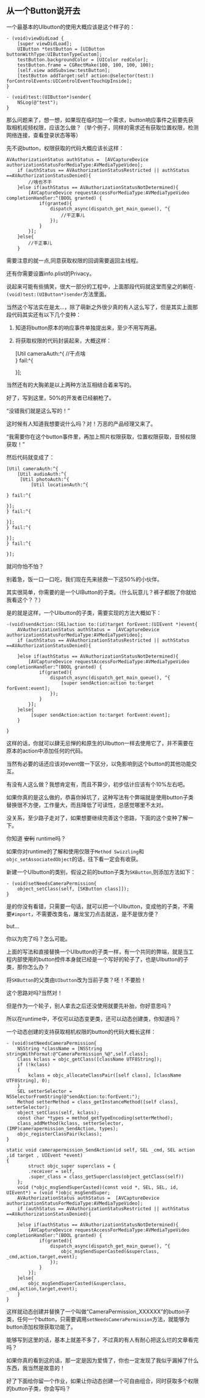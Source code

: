 ## 从一个Button说开去

一个最基本的UIbutton的使用大概应该是这个样子的：

```
- (void)viewDidLoad {
    [super viewDidLoad];
    UIButton *testButton = [UIButton buttonWithType:UIButtonTypeCustom];
    testButton.backgroundColor = [UIColor redColor];
    testButton.frame = CGRectMake(100, 100, 100, 100);
    [self.view addSubview:testButton];
    [testButton addTarget:self action:@selector(test:) forControlEvents:UIControlEventTouchUpInside];
}

- (void)test:(UIButton*)sender{
    NSLog(@"test");
}
```
那么问题来了，想一想，如果现在临时加一个需求，button响应事件之前要先获取相机视频权限，应该怎么做？（举个例子，同样的需求还有获取位置权限，检测网络连接，查看登录状态等等）

先不说button，权限获取的代码大概应该长这样：

```
AVAuthorizationStatus authStatus =  [AVCaptureDevice authorizationStatusForMediaType:AVMediaTypeVideo];
    if (authStatus == AVAuthorizationStatusRestricted || authStatus ==AVAuthorizationStatusDenied){
        //啥也不干
    }else if(authStatus == AVAuthorizationStatusNotDetermined){
        [AVCaptureDevice requestAccessForMediaType:AVMediaTypeVideo completionHandler:^(BOOL granted) {
            if(granted){
                dispatch_async(dispatch_get_main_queue(), ^{
                    //干正事儿
                });
            }
        }];
    }else{
        //干正事儿
    }
```

需要注意的就一点,同意获取权限的回调需要返回主线程。

还有你需要设置info.plist的Privacy。

说起来可能有些搞笑，很大一部分的工程中，上面那段代码就这堂而皇之的躺在`- (void)test:(UIButton*)sender`方法里面。

当然这个写法实在是太...，除了萌新之外很少真的有人这么写了，但是其实上面那段代码其实还有以下几个变种：
1. 知道将button原本的响应事件单独提出来，至少不用写两遍。
2. 将获取权限的代码封装起来，大概这样：


 
    [Util cameraAuth:^{
       //干点啥    
    } fail:^{
        
    }];
   
当然还有的大胸弟是以上两种方法互相结合着来写的。

好了，写到这里，50%的开发者已经躺枪了。

“没错我们就是这么写的！”

这时候有人知道我想要说什么吗？对！万恶的产品经理又来了。

“我需要你在这个button事件里，再加上照片权限获取，位置权限获取，音频权限获取！”

然后代码就变成了：


	[Util cameraAuth:^{
   		[Util audioAuth:^{
       	 [Util photoAuth:^{
          	 [Util locationAuth:^{
           
    } fail:^{
        
    }];    
    } fail:^{
        
    }];      
    } fail:^{
        
    }];    
    } fail:^{
        
    }];

就问你怕不怕？

别着急，饭一口一口吃，我们现在先来拯救一下这50%的小伙伴。

其实很简单，你需要的是一个UIButton的子类。（什么玩意儿？裤子都脱了你就给我看这个？？）

是的就是这样，一个UIbutton的子类，需要实现的方法大概如下：

```
-(void)sendAction:(SEL)action to:(id)target forEvent:(UIEvent *)event{
    AVAuthorizationStatus authStatus =  [AVCaptureDevice authorizationStatusForMediaType:AVMediaTypeVideo];
    if (authStatus == AVAuthorizationStatusRestricted || authStatus ==AVAuthorizationStatusDenied){
        
    }else if(authStatus == AVAuthorizationStatusNotDetermined){
        [AVCaptureDevice requestAccessForMediaType:AVMediaTypeVideo completionHandler:^(BOOL granted) {
            if(granted){
                dispatch_async(dispatch_get_main_queue(), ^{
                    [super sendAction:action to:target forEvent:event];
                });
            }
        }];
    }else{
         [super sendAction:action to:target forEvent:event];
    }
    
}
```
这样的话，你就可以肆无忌惮的和原生的UIbutton一样去使用它了，并不需要在原本的action中添加任何的代码。

当然有必要的话还应该对event做一下区分，以免影响到这个button的其他功能交互。

有没有人这么做？我想肯定有，而且不算少，初步估计应该有个10%左右吧。

如果你真的是这么做的，恭喜你掉坑了，这种写法有个弊端就是使用button子类替换很不方便，工作量大，而且降低了可读性，总感觉哪里不太对。

没关系，至少路子走对了，如果想要继续完善这个思路，下面的这个变种了解一下。

你知道 ~~安利~~ runtime吗？

如果你对runtime的了解和使用仅限于`Method Swizzling`和`objc_setAssociatedObject`的话，往下看一定会有收获。

新建一个UIbutton的类别，假设之前的button子类为`SKButton`,则添加方法如下：

```
- (void)setNeedsCameraPermission{
    object_setClass(self, [SKButton class]]);
}
```
是的你没有看错，只需要一句话，就可以把一个UIbutton，变成他的子类，不需要`#import`，不需要改类名，屠龙宝刀点击就送，是不是很方便？

but...

你以为完了吗？怎么可能。

上面的写法和直接替换一个UIbutton的子类一样，有一个共同的弊端，就是当工程内部使用的button控件本身就已经是一个写好的轮子了，也是UIbutton的子类，那你怎么办？

将`SKButton`的父类由`UIbutton`改为当前子类？呸！不要脸！

这个思路对吗?当然对！

但是作为一个轮子，别人拿去之后还没使用就要先补胎，你好意思吗？

所以在runtime中，不仅可以动态变更类，还可以动态创建类，你知道吗？

一个动态创建的支持获取相机权限的button的代码大概长这样：

```
- (void)setNeedsCameraPermission{
    NSString *className = [NSString stringWithFormat:@"CameraPermission_%@",self.class];
    Class kclass = objc_getClass([className UTF8String]);
    if (!kclass)
    {
        kclass = objc_allocateClassPair([self class], [className UTF8String], 0);
    }
    SEL setterSelector = NSSelectorFromString(@"sendAction:to:forEvent:");
    Method setterMethod = class_getInstanceMethod([self class], setterSelector);
    object_setClass(self, kclass);
    const char *types = method_getTypeEncoding(setterMethod);
    class_addMethod(kclass, setterSelector, (IMP)camerapermission_SendAction, types);
    objc_registerClassPair(kclass);
}

static void camerapermission_SendAction(id self, SEL _cmd, SEL action ,id target , UIEvent *event)
{
        struct objc_super superclass = {
        .receiver = self,
        .super_class = class_getSuperclass(object_getClass(self))
    };
    void (*objc_msgSendSuperCasted)(const void *, SEL, SEL, id, UIEvent*) = (void *)objc_msgSendSuper;
    AVAuthorizationStatus authStatus =  [AVCaptureDevice authorizationStatusForMediaType:AVMediaTypeVideo];
    if (authStatus == AVAuthorizationStatusRestricted || authStatus ==AVAuthorizationStatusDenied){
        
    }else if(authStatus == AVAuthorizationStatusNotDetermined){
        [AVCaptureDevice requestAccessForMediaType:AVMediaTypeVideo completionHandler:^(BOOL granted) {
            if(granted){
                dispatch_async(dispatch_get_main_queue(), ^{
                    objc_msgSendSuperCasted(&superclass, _cmd,action,target,event);
                });
            }
        }];
    }else{
        objc_msgSendSuperCasted(&superclass, _cmd,action,target,event);
    }
}
```
这样就动态创建并替换了一个叫做“CameraPermission_XXXXXX”的button子类，任何一个button，只需要调用`setNeedsCameraPermission`方法，就能够为button添加权限获取功能了。

能够写到这里的话，基本上就差不多了，不过真的有人有耐心把这么烂的文章看完吗？

如果你真的看到这的话，那一定是因为爱情了，你也一定发现了我似乎漏掉了什么东西，我当然是故意的！

好了下面给你留一个作业，如果让你动态创建一个可自由组合，同时获取多个权限的button子类，你会写吗？








